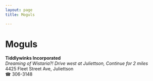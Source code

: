 ```yaml
---
layout: page 
title: Moguls

---
```



# Moguls


 **Tiddlywinks Incorporated**  
_Dreaming of Wistaria?! 
Drive west at Juliettson, Continue for 2 miles_  
4425 Fleet Street Ave, Juliettson  
☎ 306-3148

